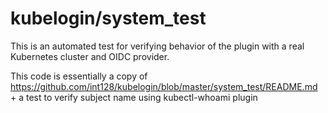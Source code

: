 # kubelogin/system_test

This is an automated test for verifying behavior of the plugin with a real Kubernetes cluster and OIDC provider.

This code is essentially a copy of https://github.com/int128/kubelogin/blob/master/system_test/README.md + a test to verify subject name using kubectl-whoami plugin